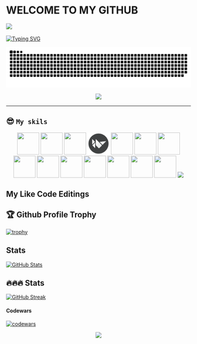 #  WELCOME TO MY GITHUB
![](https://user-images.githubusercontent.com/74038190/212284115-f47cd8ff-2ffb-4b04-b5bf-4d1c14c0247f.gif)

[![Typing SVG](https://readme-typing-svg.herokuapp.com?color=%2336BCF7&lines=Hello+🖐️+Im+Python+Django+Developer)](https://git.io/typing-svg)

<picture>
  <source
    media="(prefers-color-scheme: dark)"
    srcset="https://raw.githubusercontent.com/platane/snk/output/github-contribution-grid-snake-dark.svg"
  />
  <source
    media="(prefers-color-scheme: light)"
    srcset="https://raw.githubusercontent.com/platane/snk/output/github-contribution-grid-snake.svg"
  />
  <img
    alt="github contribution grid snake animation"
    src="https://raw.githubusercontent.com/platane/snk/output/github-contribution-grid-snake.svg"
  />
</picture>

<center>

![](https://user-images.githubusercontent.com/74038190/212750147-854a394f-fee9-4080-9770-78a4b7ece53f.gif)

</center>

---
## 😎 ```My skils```

<p align="center">
    <img src="https://raw.githubusercontent.com/danielcranney/readme-generator/main/public/icons/skills/python-colored.svg" width="60" height="60">
    <img src="https://raw.githubusercontent.com/danielcranney/readme-generator/main/public/icons/skills/django-colored.svg" width="60" height="60">
    <img src="https://play-lh.googleusercontent.com/BFd23y6of_vzLBPgdsYKO0-ZW1zF5xq-fWjpRzXi8yqGH2yT6K5z8OTApWqgI9_c1z8" width="60" height="60">
    <img src="https://raw.githubusercontent.com/github/explore/5d823171791ab9e6bc894aea5b350c996febf511/topics/kivy/kivy.png" width="60", height="60">
    <img src="https://raw.githubusercontent.com/danielcranney/readme-generator/main/public/icons/skills/postgresql-colored.svg" width="60" height="60">
    <img src="https://raw.githubusercontent.com/danielcranney/readme-generator/main/public/icons/skills/git-colored.svg" width="60" height="60">
    <img src="https://raw.githubusercontent.com/danielcranney/readme-generator/main/public/icons/skills/html5-colored.svg" width="60", height="60">
    <img src="https://raw.githubusercontent.com/danielcranney/readme-generator/main/public/icons/skills/javascript-colored.svg" width="60", height="60">
    <img src="https://raw.githubusercontent.com/danielcranney/readme-generator/main/public/icons/skills/css3-colored.svg" width="60", height="60">
    <img src="https://raw.githubusercontent.com/danielcranney/readme-generator/main/public/icons/skills/bootstrap-colored.svg" width="60", height="60">
    <img src="https://raw.githubusercontent.com/danielcranney/readme-generator/main/public/icons/skills/docker-colored.svg" width="60", height="60">
    <img src="https://raw.githubusercontent.com/danielcranney/readme-generator/main/public/icons/skills/linux-colored.svg" width="60", height="60">
    <img src="https://static-00.iconduck.com/assets.00/postman-icon-497x512-beb7sy75.png" width="60", height="60">
    <img src="https://avatars.githubusercontent.com/u/21206976?s=200&v=4" width="60" height="60">
    <img src="https://raw.githubusercontent.com/numpy/numpy/ab7649fe2ed8f0f0260322d66631b8dfab57deff/branding/logo/primary/numpylogo.svg" width="125">
</p>

## My Like Code Editings 



## 🏆 Github Profile Trophy
[![trophy](https://github-profile-trophy.vercel.app/?username=RustamovAkrom)](https://github.com/RustamovAkrom/github-profile-trophy)

## Stats
[![GitHub Stats](https://github-readme-stats.vercel.app/api?username=RustamovAkrom&show_icons=true&hide=&count_private=true&title_color=3382ed&text_color=ffffff&icon_color=0891b2&bg_color=0f172a&hide_border=true&show_icons=true)](http://www.github.com/RustamovAkrom)

## 🔥🔥🔥 Stats
[![GitHub Streak](https://github-readme-streak-stats.herokuapp.com/?user=RustamovAkrom&stroke=ffffff&background=0f172a&ring=3382ed&fire=3382ed&currStreakNum=ffffff&currStreakLabel=3382ed&sideNums=ffffff&sideLabels=ffffff&dates=ffffff&hide_border=true)](http://www.github.com/RustamovAkrom)


#### Codewars
[![codewars](https://www.codewars.com/users/Akromjonrustamov/badges/large)](https://www.codewars.com/users/Akromjonrustamov)   



<center>

![](https://user-images.githubusercontent.com/74038190/212284115-f47cd8ff-2ffb-4b04-b5bf-4d1c14c0247f.gif)


<center>
